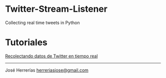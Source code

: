 # Twitter-Stream-Listener
Collecting real time tweets in Python

# Tutoriales

[Recolectando datos de Twitter en tiempo real](http://herreriasjose.blogspot.com.es/2016/10/recogiendo-datos-de-twitter-en-tiempo.html)

--------------------------------------------

José Herrerías
herreriasjose@gmail.com
